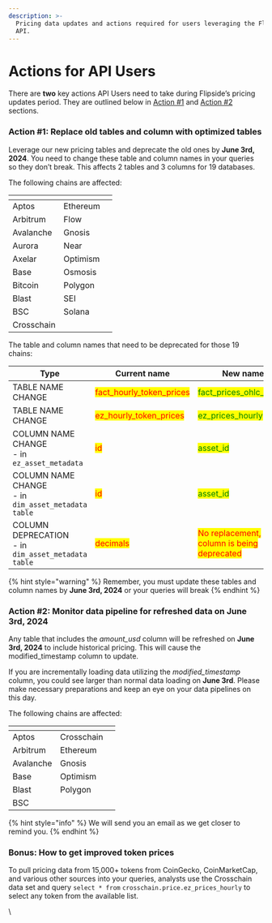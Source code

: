 ```yaml
---
description: >-
  Pricing data updates and actions required for users leveraging the Flipside
  API.
---
```


# Actions for API Users

There are **two** key actions API Users need to take during Flipside’s pricing updates period. They are outlined below in [Action #1](actions-for-api-users.md#action-1-replace-old-tables-and-column-with-optimized-tables) and [Action #2](actions-for-api-users.md#action-2-monitor-modified\_timestamp-on-june-3rd) sections.&#x20;

### Action #1: Replace old tables and column with optimized tables

Leverage our new pricing tables and deprecate the old ones by **June 3rd, 2024**. You need to change these table and column names in your queries so they don’t break. This affects 2 tables and 3 columns for 19 databases.

The following chains are affected:

<table data-header-hidden><thead><tr><th></th><th></th><th data-hidden></th></tr></thead><tbody><tr><td>Aptos</td><td>Ethereum</td><td></td></tr><tr><td>Arbitrum </td><td>Flow </td><td></td></tr><tr><td>Avalanche </td><td> Gnosis </td><td></td></tr><tr><td>Aurora </td><td>Near </td><td></td></tr><tr><td>Axelar</td><td>Optimism </td><td></td></tr><tr><td>Base </td><td>Osmosis </td><td></td></tr><tr><td>Bitcoin </td><td>Polygon </td><td></td></tr><tr><td>Blast </td><td>SEI</td><td></td></tr><tr><td>BSC</td><td>Solana</td><td></td></tr><tr><td>Crosschain</td><td></td><td></td></tr></tbody></table>

The table and column names that need to be deprecated for those 19 chains:&#x20;

<table data-full-width="true"><thead><tr><th width="341">Type</th><th width="235">Current name</th><th>New name</th></tr></thead><tbody><tr><td>TABLE NAME CHANGE</td><td><mark style="color:red;">fact_hourly_token_prices</mark></td><td><mark style="color:green;">fact_prices_ohlc_hourly</mark></td></tr><tr><td>TABLE NAME CHANGE</td><td><mark style="color:red;">ez_hourly_token_prices</mark></td><td><mark style="color:green;">ez_prices_hourly</mark></td></tr><tr><td>COLUMN NAME CHANGE<br>- in <code>ez_asset_metadata</code></td><td><mark style="color:red;">id</mark></td><td><mark style="color:green;">asset_id</mark></td></tr><tr><td>COLUMN NAME CHANGE<br>- in <code>dim_asset_metadata table</code></td><td><mark style="color:red;">id</mark></td><td><mark style="color:green;">asset_id</mark></td></tr><tr><td>COLUMN DEPRECATION <br>- in <code>dim_asset_metadata table</code></td><td><mark style="color:red;">decimals</mark></td><td><mark style="color:red;">No replacement, column is being deprecated</mark></td></tr></tbody></table>

{% hint style="warning" %}
Remember, you must update these tables and column names by **June 3rd, 2024** or your queries will break
{% endhint %}

### Action #2: Monitor data pipeline for refreshed data on June 3rd, 2024

Any table that includes the _amount\_usd_ column will be refreshed on **June 3rd, 2024** to include historical pricing. This will cause the modified\_timestamp column to update.

If you are incrementally loading data utilizing the _modified\_timestamp_ column, you could see larger than normal data loading on **June 3rd**. Please make necessary preparations and keep an eye on your data pipelines on this day.

The following chains are affected:

<table data-header-hidden><thead><tr><th></th><th></th><th data-hidden></th></tr></thead><tbody><tr><td>Aptos </td><td>Crosschain</td><td></td></tr><tr><td>Arbitrum </td><td>Ethereum</td><td></td></tr><tr><td>Avalanche</td><td>Gnosis</td><td></td></tr><tr><td>Base </td><td>Optimism </td><td></td></tr><tr><td>Blast</td><td>Polygon</td><td></td></tr><tr><td>BSC</td><td></td><td></td></tr></tbody></table>

{% hint style="info" %}
We will send you an email as we get closer to remind you.&#x20;
{% endhint %}

### Bonus: How to get improved token prices

To pull pricing data from 15,000+ tokens from CoinGecko, CoinMarketCap, and various other sources into your queries, analysts use the Crosschain data set and query `select * from` `crosschain.price.ez_prices_hourly` to select any token from the available list.

\
